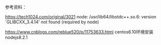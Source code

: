 参考资料：

https://tech1024.com/original/3021  node: /usr/lib64/libstdc++.so.6: version `GLIBCXX_3.4.14' not found (required by node)

https://www.cnblogs.com/reblue520/p/11753633.html  centos6.10环境安装nodejs8.2.1
